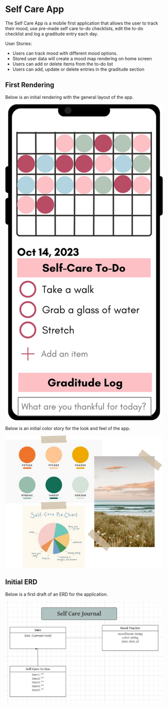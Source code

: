 # Self Care App

The Self Care App is a mobile first application that allows the user to track their mood, use pre-made self care to-do checklists, edit the to-do checklist and log a graditude entry each day.

User Stories:
- Users can track mood with different mood options.
- Stored user data will create a mood map rendering on home screen
- Users can add or delete items from the to-do list
- Users can add, update or delete entries in the graditude section

## First Rendering

Below is an initial rendering with the general layout of the app.

![Rendering of an iPhone with Self Care App](./assets/Self-Care_log.png)

Below is an initial color story for the look and feel of the app.

![Pin board of colors](./assets/Color-Story.png)


## Initial ERD

Below is a first draft of an ERD for the application.

![ERD](./assets/Self-care-ERD.png)